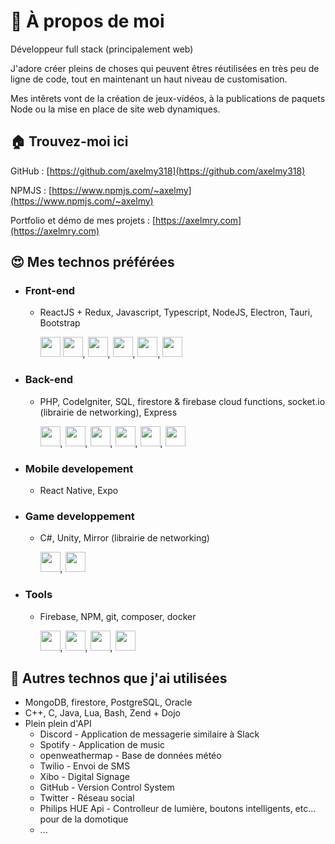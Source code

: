 # 👋 À propos de moi 
Développeur full stack (principalement web)

J'adore créer pleins de choses qui peuvent êtres réutilisées en très peu de ligne de code, tout en maintenant un haut niveau de customisation.

Mes intêrets vont de la création de jeux-vidéos, à la publications de paquets Node ou la mise en place de site web dynamiques.

## 🏠 Trouvez-moi ici
GitHub : [https://github.com/axelmy318](https://github.com/axelmy318)

NPMJS : [https://www.npmjs.com/~axelmy](https://www.npmjs.com/~axelmy)

Portfolio et démo de mes projets : [https://axelmry.com](https://axelmry.com)

## 😍 Mes technos préférées 
 - ### Front-end
   - ReactJS + Redux, Javascript, Typescript, NodeJS, Electron, Tauri, Bootstrap
   
     <img src="https://cdn.jsdelivr.net/gh/devicons/devicon/icons/react/react-original.svg" width='32px' /> <img src="https://cdn.jsdelivr.net/gh/devicons/devicon/icons/redux/redux-original.svg" width='32px' />, <img src="https://cdn.jsdelivr.net/gh/devicons/devicon/icons/javascript/javascript-original.svg" width='32px' />, <img src="https://cdn.jsdelivr.net/gh/devicons/devicon/icons/typescript/typescript-original.svg" width='32px' />, <img src="https://cdn.jsdelivr.net/gh/devicons/devicon/icons/electron/electron-original.svg" width='32px' />, <img src="https://cdn.jsdelivr.net/gh/devicons/devicon/icons/bootstrap/bootstrap-original.svg" width='32px' />
     
 - ### Back-end
   - PHP, CodeIgniter, SQL, firestore & firebase cloud functions, socket.io (librairie de networking), Express
   
     <img src="https://cdn.jsdelivr.net/gh/devicons/devicon/icons/php/php-plain.svg"  width='32px'/>, <img src="https://cdn.jsdelivr.net/gh/devicons/devicon/icons/mysql/mysql-original.svg"  width='32px' />, <img src="https://cdn.jsdelivr.net/gh/devicons/devicon/icons/firebase/firebase-plain.svg"  width='32px' />, <img src="https://cdn.jsdelivr.net/gh/devicons/devicon/icons/socketio/socketio-original.svg"  width='32px' />, <img src="https://cdn.jsdelivr.net/gh/devicons/devicon/icons/express/express-original.svg"  width='32px' />, <img src="https://cdn.jsdelivr.net/gh/devicons/devicon/icons/nodejs/nodejs-original.svg" width='32px' />
     
 - ### Mobile developement
   - React Native, Expo
 
 - ### Game developpement
   - C#, Unity, Mirror (librairie de networking)
   
     <img src="https://cdn.jsdelivr.net/gh/devicons/devicon/icons/csharp/csharp-original.svg" width='32px' />, <img src="https://cdn.jsdelivr.net/gh/devicons/devicon/icons/unity/unity-original.svg" width='32px' />
     
 - ### Tools
   - Firebase, NPM, git, composer, docker
   
     <img src="https://cdn.jsdelivr.net/gh/devicons/devicon/icons/firebase/firebase-plain.svg"  width='32px' />, <img src="https://cdn.jsdelivr.net/gh/devicons/devicon/icons/npm/npm-original-wordmark.svg"  width='32px' />, <img src="https://cdn.jsdelivr.net/gh/devicons/devicon/icons/git/git-original.svg"  width='32px' />, <img src="https://cdn.jsdelivr.net/gh/devicons/devicon/icons/docker/docker-original.svg"  width='32px' />

## 👀 Autres technos que j'ai utilisées
 - MongoDB, firestore, PostgreSQL, Oracle
 - C++, C, Java, Lua, Bash, Zend + Dojo
 - Plein plein d'API
   - Discord - Application de messagerie similaire à Slack
   - Spotify - Application de music
   - openweathermap - Base de données météo
   - Twilio - Envoi de SMS
   - Xibo - Digital Signage
   - GitHub - Version Control System
   - Twitter - Réseau social
   - Philips HUE Api - Controlleur de lumière, boutons intelligents, etc... pour de la domotique
   - ...
